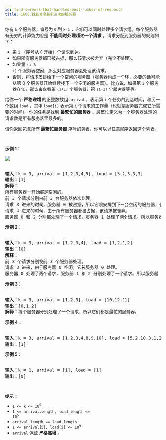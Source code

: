 ```yaml
---
id: find-servers-that-handled-most-number-of-requests
title: 1606.找到处理最多请求的服务器
---
```

你有 <code>k</code> 个服务器，编号为 <code>0</code> 到 <code>k-1</code> ，它们可以同时处理多个请求组。每个服务器有无穷的计算能力但是 **不能同时处理超过一个请求** 。请求分配到服务器的规则如下：


- 第 <code>i</code> （序号从 0 开始）个请求到达。
- 如果所有服务器都已被占据，那么该请求被舍弃（完全不处理）。
- 如果第 <code>(i % k)</code> 个服务器空闲，那么对应服务器会处理该请求。
- 否则，将请求安排给下一个空闲的服务器（服务器构成一个环，必要的话可能从第 0 个服务器开始继续找下一个空闲的服务器）。比方说，如果第 <code>i</code> 个服务器在忙，那么会查看第 <code>(i+1)</code> 个服务器，第 <code>(i+2)</code> 个服务器等等。

给你一个 **严格递增** 的正整数数组 <code>arrival</code> ，表示第 <code>i</code> 个任务的到达时间，和另一个数组 <code>load</code> ，其中 <code>load[i]</code> 表示第 <code>i</code> 个请求的工作量（也就是服务器完成它所需要的时间）。你的任务是找到 **最繁忙的服务器** 。最繁忙定义为一个服务器处理的请求数是所有服务器里最多的。

请你返回包含所有 **最繁忙服务器** 序号的列表，你可以以任意顺序返回这个列表。

 

**示例 1：**

![](https://assets.leetcode-cn.com/aliyun-lc-upload/uploads/2020/10/03/load-1.png)


<pre><br/><strong>输入：</strong>k = 3, arrival = [1,2,3,4,5], load = [5,2,3,3,3] <br/><strong>输出：</strong>[1] <br/><strong>解释：</strong><br/>所有服务器一开始都是空闲的。<br/>前 3 个请求分别由前 3 台服务器依次处理。<br/>请求 3 进来的时候，服务器 0 被占据，所以它呗安排到下一台空闲的服务器，也就是服务器 1 。<br/>请求 4 进来的时候，由于所有服务器都被占据，该请求被舍弃。<br/>服务器 0 和 2 分别都处理了一个请求，服务器 1 处理了两个请求。所以服务器 1 是最忙的服务器。<br/></pre>

**示例 2：**


<pre><br/><strong>输入：</strong>k = 3, arrival = [1,2,3,4], load = [1,2,1,2]<br/><strong>输出：</strong>[0]<br/><strong>解释：</strong><br/>前 3 个请求分别被前 3 个服务器处理。<br/>请求 3 进来，由于服务器 0 空闲，它被服务器 0 处理。<br/>服务器 0 处理了两个请求，服务器 1 和 2 分别处理了一个请求。所以服务器 0 是最忙的服务器。<br/></pre>

**示例 3：**


<pre><br/><strong>输入：</strong>k = 3, arrival = [1,2,3], load = [10,12,11]<br/><strong>输出：</strong>[0,1,2]<br/><strong>解释：</strong>每个服务器分别处理了一个请求，所以它们都是最忙的服务器。<br/></pre>

**示例 4：**


<pre><br/><strong>输入：</strong>k = 3, arrival = [1,2,3,4,8,9,10], load = [5,2,10,3,1,2,2]<br/><strong>输出：</strong>[1]<br/></pre>

**示例 5：**


<pre><br/><strong>输入：</strong>k = 1, arrival = [1], load = [1]<br/><strong>输出：</strong>[0]<br/></pre>

 

**提示：**


- <code>1 &lt;= k &lt;= 10<sup>5</sup></code>
- <code>1 &lt;= arrival.length, load.length &lt;= 10<sup>5</sup></code>
- <code>arrival.length == load.length</code>
- <code>1 &lt;= arrival[i], load[i] &lt;= 10<sup>9</sup></code>
- <code>arrival</code> 保证 **严格递增** 。
